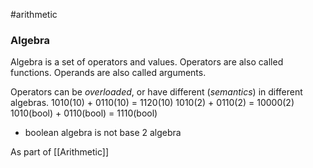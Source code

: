 #arithmetic 
### Algebra
Algebra is a set of operators and values.
Operators are also called functions.
Operands are also called arguments.

Operators can be *overloaded*, or have different (*semantics*) in different algebras.
1010(10) + 0110(10) = 1120(10)
1010(2) + 0110(2) = 10000(2)
1010(bool) + 0110(bool) = 1110(bool)
- boolean algebra is not base 2 algebra

As part of [[Arithmetic]]
